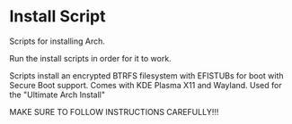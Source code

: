 # Install Script

Scripts for installing Arch.

Run the install scripts in order for it to work.

Scripts install an encrypted BTRFS filesystem with EFISTUBs for boot with Secure Boot support. Comes with KDE Plasma X11 and Wayland. Used for the "Ultimate Arch Install"

MAKE SURE TO FOLLOW INSTRUCTIONS CAREFULLY!!!
